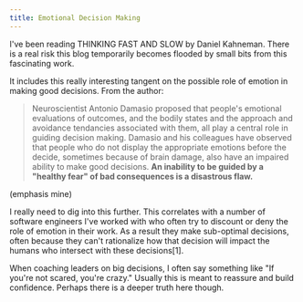 ```yaml
---
title: Emotional Decision Making
---
```


I've been reading THINKING FAST AND SLOW by Daniel Kahneman. There is a real risk this blog temporarily becomes flooded by small bits from this fascinating work. 

It includes this really interesting tangent on the possible role of emotion in making good decisions. From the author:

> Neuroscientist Antonio Damasio proposed that people's emotional evaluations of outcomes, and the bodily states and the approach and avoidance tendancies associated with them, all play a central role in guiding decision making. Damasio and his colleagues have observed that people who do not display the appropriate emotions before the decide, sometimes because of brain damage, also have an impaired ability to make good decisions. **An inability to be guided by a "healthy fear" of bad consequences is a disastrous flaw.**

(emphasis mine)

I really need to dig into this further. This correlates with a number of software engineers I've worked with who often try to discount or deny the role of emotion in their work. As a result they make sub-optimal decisions, often because they can't rationalize how that decision will impact the humans who intersect with these decisions[1].

When coaching leaders on big decisions, I often say something like "If you're not scared, you're crazy." Usually this is meant to reassure and build confidence. Perhaps there is a deeper truth here though.

[^1]: Or at least we intersect with them for now.